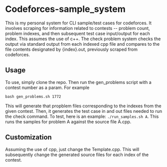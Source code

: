 # Codeforces-sample_system

This is my personal system for CLI sample/test cases for codeforces. It involves scraping for information related to contests -- problem count, problem indexes, and then subsequent test case input/output for each index. This assumes the use of c++. The check problem system checks the output via standard output from each indexed cpp file and compares to the file contents designated by {index}.out, previously scraped from codeforces.

## Usage

To use, simply clone the repo. Then run the gen_problems script with a contest number as a param. For example

`bash gen_problems.sh 1772`

This will generate that propblem files corresponding to the indexes from the given contest. Then, it generates the test case in and out files needed to run the check command. To test, here is an example: `./run_samples.sh A`. This runs the samples for problem A against the source file A.cpp.

## Customization

Assuming the use of cpp, just change the Template.cpp. This will subsequently change the generated source files for each index of the contest.
